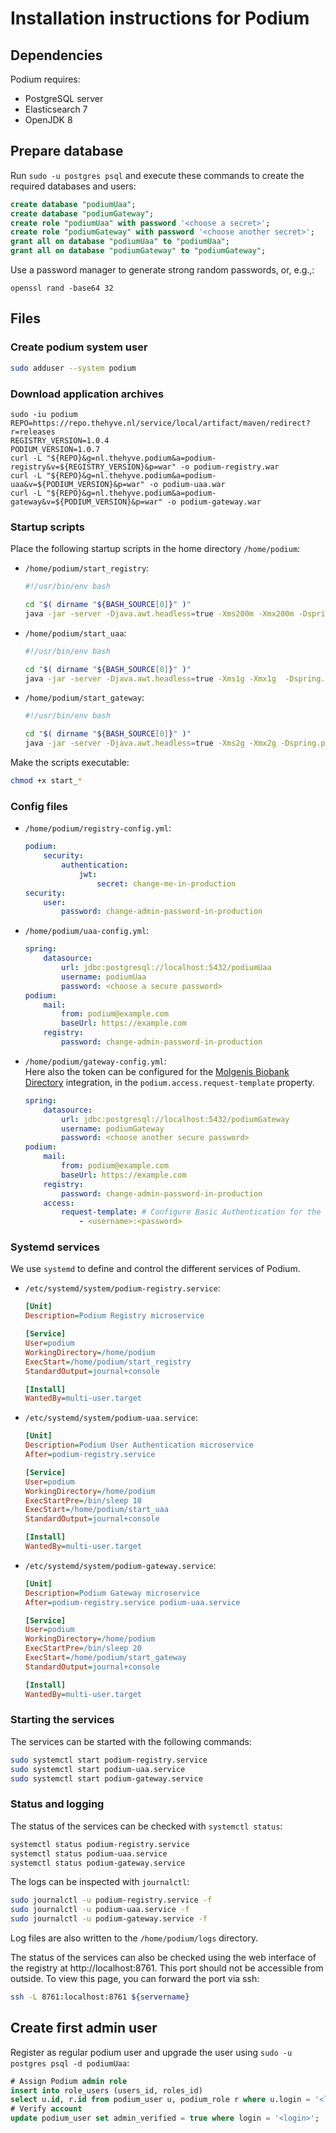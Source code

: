 # Installation instructions for Podium

## Dependencies

Podium requires:
- PostgreSQL server
- Elasticsearch 7
- OpenJDK 8

## Prepare database

Run `sudo -u postgres psql` and execute these commands to create the
required databases and users:

```sql
create database "podiumUaa";
create database "podiumGateway";
create role "podiumUaa" with password '<choose a secret>';
create role "podiumGateway" with password '<choose another secret>';
grant all on database "podiumUaa" to "podiumUaa";
grant all on database "podiumGateway" to "podiumGateway";
```
Use a password manager to generate strong random passwords, or, e.g.,:
```commandline
openssl rand -base64 32
```

## Files

### Create podium system user

```bash
sudo adduser --system podium
```

### Download application archives

```commandline
sudo -iu podium
REPO=https://repo.thehyve.nl/service/local/artifact/maven/redirect?r=releases
REGISTRY_VERSION=1.0.4
PODIUM_VERSION=1.0.7
curl -L "${REPO}&g=nl.thehyve.podium&a=podium-registry&v=${REGISTRY_VERSION}&p=war" -o podium-registry.war
curl -L "${REPO}&g=nl.thehyve.podium&a=podium-uaa&v=${PODIUM_VERSION}&p=war" -o podium-uaa.war
curl -L "${REPO}&g=nl.thehyve.podium&a=podium-gateway&v=${PODIUM_VERSION}&p=war" -o podium-gateway.war
```

### Startup scripts

Place the following startup scripts in the home directory `/home/podium`:

- `/home/podium/start_registry`:
    ```bash
    #!/usr/bin/env bash
    
    cd "$( dirname "${BASH_SOURCE[0]}" )"
    java -jar -server -Djava.awt.headless=true -Xms200m -Xmx200m -Dspring.profiles.active=prod -Djava.security.egd=file:///dev/urandom -Dspring.config.location=/home/podium/registry-config.yml /home/podium/podium-registry.war
    ```
- `/home/podium/start_uaa`:
    ```bash
    #!/usr/bin/env bash
    
    cd "$( dirname "${BASH_SOURCE[0]}" )"
    java -jar -server -Djava.awt.headless=true -Xms1g -Xmx1g  -Dspring.profiles.active=prod -Djava.security.egd=file:///dev/urandom -Dspring.config.location=classpath:config/application.yml,classpath:config/application-prod.yml,/home/podium/uaa-config.yml /home/podium/podium-uaa.war
    ```
- `/home/podium/start_gateway`:
    ```bash
    #!/usr/bin/env bash
    
    cd "$( dirname "${BASH_SOURCE[0]}" )"
    java -jar -server -Djava.awt.headless=true -Xms2g -Xmx2g -Dspring.profiles.active=prod -Djava.security.egd=file:///dev/urandom -Dserver.port=8082 -Dspring.config.location=classpath:config/application.yml,classpath:config/application-prod.yml,/home/podium/gateway-config.yml /home/podium/podium-gateway.war
    ```

Make the scripts executable:
```bash
chmod +x start_*
```

### Config files
- `/home/podium/registry-config.yml`:
    ```yaml
    podium:
        security:
            authentication:
                jwt:
                    secret: change-me-in-production
    security:
        user:
            password: change-admin-password-in-production
    ```
- `/home/podium/uaa-config.yml`:
    ```yaml
    spring:
        datasource:
            url: jdbc:postgresql://localhost:5432/podiumUaa
            username: podiumUaa
            password: <choose a secure password>
    podium:
        mail:
            from: podium@example.com
            baseUrl: https://example.com
        registry:
            password: change-admin-password-in-production
    ```
- `/home/podium/gateway-config.yml`:<br>
   Here also the token can be configured for the [Molgenis Biobank Directory] integration,
   in the `podium.access.request-template` property.
    ```yaml
    spring:
        datasource:
            url: jdbc:postgresql://localhost:5432/podiumGateway
            username: podiumGateway
            password: <choose another secure password>
    podium:
        mail:
            from: podium@example.com
            baseUrl: https://example.com
        registry:
            password: change-admin-password-in-production
        access:
            request-template: # Configure Basic Authentication for the /api/public/requests/template endpoint.
                - <username>:<password>
    ```


### Systemd services

We use `systemd` to define and control the different services of Podium.

- `/etc/systemd/system/podium-registry.service`:
    ```ini
    [Unit]
    Description=Podium Registry microservice
    
    [Service]
    User=podium
    WorkingDirectory=/home/podium
    ExecStart=/home/podium/start_registry
    StandardOutput=journal+console
    
    [Install]
    WantedBy=multi-user.target
    ```
- `/etc/systemd/system/podium-uaa.service`:
    ```ini
    [Unit]
    Description=Podium User Authentication microservice
    After=podium-registry.service
    
    [Service]
    User=podium
    WorkingDirectory=/home/podium
    ExecStartPre=/bin/sleep 10
    ExecStart=/home/podium/start_uaa
    StandardOutput=journal+console
    
    [Install]
    WantedBy=multi-user.target
    ```
- `/etc/systemd/system/podium-gateway.service`:
    ```ini
    [Unit]
    Description=Podium Gateway microservice
    After=podium-registry.service podium-uaa.service
    
    [Service]
    User=podium
    WorkingDirectory=/home/podium
    ExecStartPre=/bin/sleep 20
    ExecStart=/home/podium/start_gateway
    StandardOutput=journal+console
    
    [Install]
    WantedBy=multi-user.target
    ```
    
### Starting the services

The services can be started with the following commands:
```bash
sudo systemctl start podium-registry.service
sudo systemctl start podium-uaa.service
sudo systemctl start podium-gateway.service
```

### Status and logging

The status of the services can be checked with `systemctl status`:
```bash
systemctl status podium-registry.service
systemctl status podium-uaa.service
systemctl status podium-gateway.service
```
The logs can be inspected with `journalctl`:
```bash
sudo journalctl -u podium-registry.service -f
sudo journalctl -u podium-uaa.service -f
sudo journalctl -u podium-gateway.service -f
```

Log files are also written to the `/home/podium/logs` directory.

The status of the services can also be checked using the web interface
of the registry at http://localhost:8761.
This port should not be accessible from outside. To view this page,
you can forward the port via ssh:
```bash
ssh -L 8761:localhost:8761 ${servername}
```

## Create first admin user

Register as regular podium user and upgrade the user using `sudo -u postgres psql -d podiumUaa`:
```sql
# Assign Podium admin role
insert into role_users (users_id, roles_id)
select u.id, r.id from podium_user u, podium_role r where u.login = '<login>' and r.authority_name = 'ROLE_PODIUM_ADMIN';
# Verify account
update podium_user set admin_verified = true where login = '<login>';
```

[Molgenis Biobank Directory]: https://molgenis.gitbooks.io/molgenis/content/v/7.4/user_documentation/catalogues/biobank-directory.html
